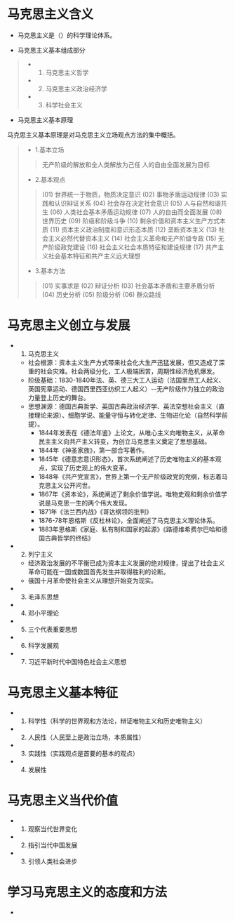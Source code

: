 # 马克思主义含义

 - 马克思主义是（）的科学理论体系。

 - 马克思主义基本组成部分
> - 1. 马克思主义哲学
 >- 2. 马克思主义政治经济学
 >- 3. 科学社会主义

 - 马克思主义基本原理

马克思主义基本原理是对马克思主义立场观点方法的集中概括。

> - 1.基本立场
>>无产阶级的解放和全人类解放为己任
>>人的自由全面发展为目标
> - 2.基本观点
>> (01) 世界统一于物质，物质决定意识
>> (02) 事物矛盾运动规律
>> (03) 实践和认识辩证关系
>> (04) 社会存在决定社会意识
>> (05) 人与自然和谐共生
>> (06) 人类社会基本矛盾运动规律
>> (07) 人的自由而全面发展
>> (08) 世界历史
>> (09) 阶级和阶级斗争
>> (10) 剩余价值和资本主义生产方式本质
>> (11) 资本主义政治制度和意识形态本质
>> (12) 垄断资本主义
>> (13) 社会主义必然代替资本主义
>> (14) 社会主义革命和无产阶级专政
>> (15) 无产阶级政党建设
>> (16) 社会主义社会本质特征和建设规律
>> (17) 共产主义社会基本特征和共产主义远大理想
> - 3.基本方法
>> (01) 实事求是
>> (02) 辩证分析
>> (03) 社会基本矛盾和主要矛盾分析
>> (04) 历史分析
>> (05) 阶级分析
>> (06) 群众路线

# 马克思主义创立与发展

 - 1. 马克思主义
	 - 社会根源：资本主义生产方式带来社会化大生产迅猛发展，但又造成了深重的社会灾难。社会两级分化，工人极端困苦，周期性经济危机爆发。
	 - 阶级基础：1830-1840年法、英、德三大工人运动（法国里昂工人起义、英国宪章运动、德国西里西亚纺织工人起义）--无产阶级作为独立的政治力量登上历史的舞台。
	 - 思想渊源：德国古典哲学、英国古典政治经济学、英法空想社会主义（直接理论来源）、细胞学说、能量守恒与转化定律、生物进化论（自然科学前提）。
		- 1844年发表在《德法年鉴》上论文，从唯心主义向唯物主义，从革命民主主义向共产主义转变，为创立马克思主义奠定了思想基础。
		- 1844年《神圣家族》，第一部合写著作。
		- 1845年《德意志意识形态》，首次系统阐述了历史唯物主义的基本观点，实现了历史观上的伟大变革。
		- 1848年《共产党宣言》，世界上第一个无产阶级政党的党纲，标志着马克思主义公开问世。
		- 1867年《资本论》，系统阐述了剩余价值学说。唯物史观和剩余价值学说是马克思一生的两个伟大发现。
		- 1871年《法兰西内战》《哥达纲领的批判》
		- 1876-78年恩格斯《反杜林论》，全面阐述了马克思主义理论体系。
		- 1883年恩格斯《家庭、私有制和国家的起源》《路德维希费尔巴哈和德国古典哲学的终结》
 - 2. 列宁主义
	 - 经济政治发展的不平衡已成为资本主义发展的绝对规律，提出了社会主义革命可能在一国或数国首先发生并取得胜利的论断。
	 - 俄国十月革命使社会主义从理想开始变为现实。
 - 3. 毛泽东思想
 - 4. 邓小平理论
 - 5. 三个代表重要思想
 - 6. 科学发展观
 - 7. 习近平新时代中国特色社会主义思想

# 马克思主义基本特征

 - 1. 科学性（科学的世界观和方法论，辩证唯物主义和历史唯物主义）
 - 2. 人民性（人民至上是政治立场，本质属性）
 - 3. 实践性（实践观点是首要的基本的观点）
 - 4. 发展性

# 马克思主义当代价值

 - 1. 观察当代世界变化
 - 2. 指引当代中国发展
 - 3. 引领人类社会进步

# 学习马克思主义的态度和方法

-